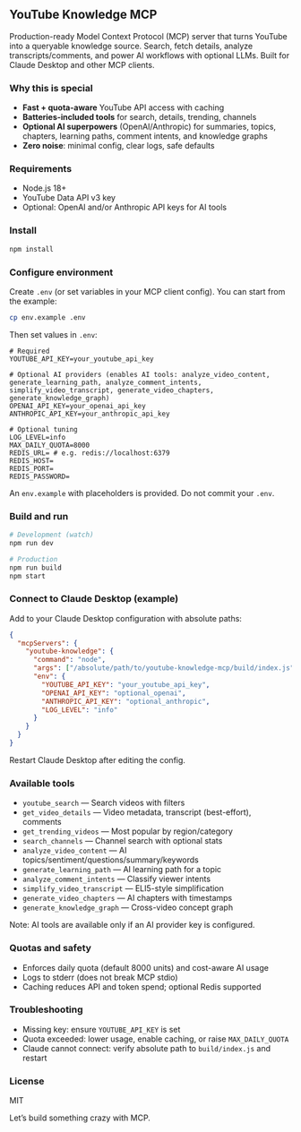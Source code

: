 ## YouTube Knowledge MCP

Production-ready Model Context Protocol (MCP) server that turns YouTube into a queryable knowledge source. Search, fetch details, analyze transcripts/comments, and power AI workflows with optional LLMs. Built for Claude Desktop and other MCP clients.

### Why this is special

- **Fast + quota-aware** YouTube API access with caching
- **Batteries-included tools** for search, details, trending, channels
- **Optional AI superpowers** (OpenAI/Anthropic) for summaries, topics, chapters, learning paths, comment intents, and knowledge graphs
- **Zero noise**: minimal config, clear logs, safe defaults

### Requirements

- Node.js 18+
- YouTube Data API v3 key
- Optional: OpenAI and/or Anthropic API keys for AI tools

### Install

```bash
npm install
```

### Configure environment

Create `.env` (or set variables in your MCP client config). You can start from the example:

```bash
cp env.example .env
```

Then set values in `.env`:

```env
# Required
YOUTUBE_API_KEY=your_youtube_api_key

# Optional AI providers (enables AI tools: analyze_video_content, generate_learning_path, analyze_comment_intents, simplify_video_transcript, generate_video_chapters, generate_knowledge_graph)
OPENAI_API_KEY=your_openai_api_key
ANTHROPIC_API_KEY=your_anthropic_api_key

# Optional tuning
LOG_LEVEL=info
MAX_DAILY_QUOTA=8000
REDIS_URL= # e.g. redis://localhost:6379
REDIS_HOST=
REDIS_PORT=
REDIS_PASSWORD=
```

An `env.example` with placeholders is provided. Do not commit your `.env`.

### Build and run

```bash
# Development (watch)
npm run dev

# Production
npm run build
npm start
```

### Connect to Claude Desktop (example)

Add to your Claude Desktop configuration with absolute paths:

```json
{
  "mcpServers": {
    "youtube-knowledge": {
      "command": "node",
      "args": ["/absolute/path/to/youtube-knowledge-mcp/build/index.js"],
      "env": {
        "YOUTUBE_API_KEY": "your_youtube_api_key",
        "OPENAI_API_KEY": "optional_openai",
        "ANTHROPIC_API_KEY": "optional_anthropic",
        "LOG_LEVEL": "info"
      }
    }
  }
}
```

Restart Claude Desktop after editing the config.

### Available tools

- `youtube_search` — Search videos with filters
- `get_video_details` — Video metadata, transcript (best-effort), comments
- `get_trending_videos` — Most popular by region/category
- `search_channels` — Channel search with optional stats
- `analyze_video_content` — AI topics/sentiment/questions/summary/keywords
- `generate_learning_path` — AI learning path for a topic
- `analyze_comment_intents` — Classify viewer intents
- `simplify_video_transcript` — ELI5-style simplification
- `generate_video_chapters` — AI chapters with timestamps
- `generate_knowledge_graph` — Cross-video concept graph

Note: AI tools are available only if an AI provider key is configured.

### Quotas and safety

- Enforces daily quota (default 8000 units) and cost-aware AI usage
- Logs to stderr (does not break MCP stdio)
- Caching reduces API and token spend; optional Redis supported

### Troubleshooting

- Missing key: ensure `YOUTUBE_API_KEY` is set
- Quota exceeded: lower usage, enable caching, or raise `MAX_DAILY_QUOTA`
- Claude cannot connect: verify absolute path to `build/index.js` and restart

### License

MIT

Let’s build something crazy with MCP.

